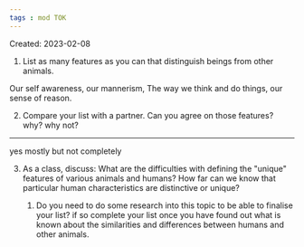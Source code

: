 ```yaml
---
tags : mod TOK
---
```

Created: 2023-02-08 

1. List as many features as you can that distinguish beings from other animals. 

Our self awareness, our mannerism, The way we think and do things, our sense of reason.

2. Compare your list with a partner. Can you agree on those features? why? why not? 

------------------------------------------------------- 
yes mostly but not completely

3. As a class, discuss: What are the difficulties with defining the "unique" features of various animals and humans? How far can we know that particular human characteristics are distinctive or unique? 



	1. Do you need to do some research into this topic to be able to finalise your list? if so complete your list once you have found out what is known about the similarities and differences between humans and other animals.